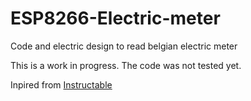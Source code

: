# ESP8266-Electric-meter

Code and electric design to read belgian electric meter

This is a work in progress. The code was not tested yet.

Inpired from [Instructable](https://www.instructables.com/Read-Electricity-and-Gas-Meter-BelgianDutch-and-Up/)
